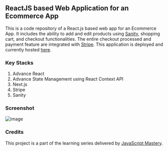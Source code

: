 ## ReactJS based Web Application for an Ecommerce App
This is a code repository of a React.js based web app for an Ecommerce App. It includes the ability to add and edit products using [Sanity](https://www.sanity.io/), shopping cart, and checkout functionalities. The entire checkout processed and payment feature are integrated with [Stripe](https://stripe.com/en-sg). This application is deployed and currently hosted [here](https://jsm-headphone.netlify.app/).

### Key Stacks
1. Advance React
2. Advance State Management using React Context API
3. Next.js
4. Stripe
5. Sanity

### Screenshot
![image](https://github.com/zhenyu92/ecommerce-app/blob/main/screenshot.JPG)

### Credits
This project is a part of the learning series delivered by [JavaScript Mastery](https://github.com/adrianhajdin).

